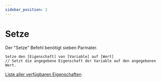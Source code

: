 ```yaml
---
sidebar_position: 2
---
```


# Setze

Der "Setze" Befehl benötigt sieben Parmater.

```
Setze den [Eigenschaft] von [Variable] auf [Wert]
// Setzt die angegebene Eigenschaft der Variable auf den angegebenen Wert.
```

[Liste aller verfügbaren Eigenschaften](/docs/Bezug/Eigenschaften/Verfügbare%20Eigenschaften)